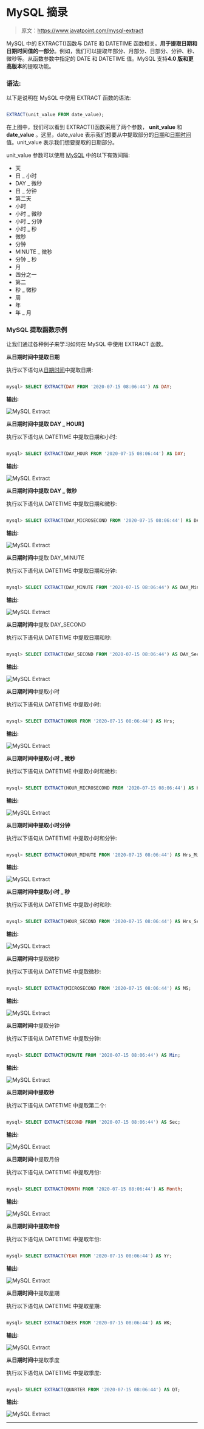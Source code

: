 # MySQL 摘录

> 原文：<https://www.javatpoint.com/mysql-extract>

MySQL 中的 EXTRACT()函数与 DATE 和 DATETIME 函数相关。**用于提取日期和日期时间值的一部分**。例如，我们可以提取年部分、月部分、日部分、分钟、秒、微秒等。从函数参数中指定的 DATE 和 DATETIME 值。MySQL 支持**4.0 版和更高版本**的提取功能。

### 语法:

以下是说明在 MySQL 中使用 EXTRACT 函数的语法:

```sql

EXTRACT(unit_value FROM date_value);

```

在上图中，我们可以看到 EXTRACT()函数采用了两个参数， **unit_value** 和 **date_value** 。这里，date_value 表示我们想要从中提取部分的[日期](https://www.javatpoint.com/mysql-date-function)和[日期时间](https://www.javatpoint.com/mysql-date-time)值。unit_value 表示我们想要提取的日期部分。

unit_value 参数可以使用 [MySQL](https://www.javatpoint.com/mysql-tutorial) 中的以下有效间隔:

*   天
*   日 _ 小时
*   DAY _ 微秒
*   日 _ 分钟
*   第二天
*   小时
*   小时 _ 微秒
*   小时 _ 分钟
*   小时 _ 秒
*   微秒
*   分钟
*   MINUTE _ 微秒
*   分钟 _ 秒
*   月
*   四分之一
*   第二
*   秒 _ 微秒
*   周
*   年
*   年 _ 月

### MySQL 提取函数示例

让我们通过各种例子来学习如何在 MySQL 中使用 EXTRACT 函数。

**从日期时间中提取日期**

执行以下语句从[日期时间](https://www.javatpoint.com/mysql-date-and-time)中提取日期:

```sql

mysql> SELECT EXTRACT(DAY FROM '2020-07-15 08:06:44') AS DAY;

```

**输出:**

![MySQL Extract](img/62bdfd0d78bd8c42f4408be8f2919f90.png)

**从日期时间中提取 DAY _ HOUR】**

执行以下语句从 DATETIME 中提取日期和小时:

```sql

mysql> SELECT EXTRACT(DAY_HOUR FROM '2020-07-15 08:06:44') AS DAY;

```

**输出:**

![MySQL Extract](img/e7d56eed88e365307deedb6ef47b8aad.png)

**从日期时间中提取 DAY _ 微秒**

执行以下语句从 DATETIME 中提取日期和微秒:

```sql

mysql> SELECT EXTRACT(DAY_MICROSECOND FROM '2020-07-15 08:06:44') AS DAY_MS;

```

**输出:**

![MySQL Extract](img/30a8cfbdb61a7115ccdcd793a763594b.png)

**从日期时间**中提取 DAY_MINUTE

执行以下语句从 DATETIME 中提取日期和分钟:

```sql

mysql> SELECT EXTRACT(DAY_MINUTE FROM '2020-07-15 08:06:44') AS DAY_Min;

```

**输出:**

![MySQL Extract](img/4870aefe473b014791dc5fa92c3c4359.png)

**从日期时间**中提取 DAY_SECOND

执行以下语句从 DATETIME 中提取日期和秒:

```sql

mysql> SELECT EXTRACT(DAY_SECOND FROM '2020-07-15 08:06:44') AS DAY_Sec;

```

**输出:**

![MySQL Extract](img/5b8a4b7c7e8e6658def79b34b5eb1b90.png)

**从日期时间**中提取小时

执行以下语句从 DATETIME 中提取小时:

```sql

mysql> SELECT EXTRACT(HOUR FROM '2020-07-15 08:06:44') AS Hrs;

```

**输出:**

![MySQL Extract](img/5ad342e75f42af67d46c5e262f8d4537.png)

**从日期时间中提取小时 _ 微秒**

执行以下语句从 DATETIME 中提取小时和微秒:

```sql

mysql> SELECT EXTRACT(HOUR_MICROSECOND FROM '2020-07-15 08:06:44') AS Hrs_MS;

```

**输出:**

![MySQL Extract](img/97a2082ce22d5aaa46241181a8db3aeb.png)

**从日期时间中提取小时分钟**

执行以下语句从 DATETIME 中提取小时和分钟:

```sql

mysql> SELECT EXTRACT(HOUR_MINUTE FROM '2020-07-15 08:06:44') AS Hrs_Min;

```

**输出:**

![MySQL Extract](img/e6e5e609aa6a341c3a4b0fd09883813c.png)

**从日期时间中提取小时 _ 秒**

执行以下语句从 DATETIME 中提取小时和秒:

```sql

mysql> SELECT EXTRACT(HOUR_SECOND FROM '2020-07-15 08:06:44') AS Hrs_Sec;

```

**输出:**

![MySQL Extract](img/0c12a3e92c91a9670caad4eb6af6c812.png)

**从日期时间**中提取微秒

执行以下语句从 DATETIME 中提取微秒:

```sql

mysql> SELECT EXTRACT(MICROSECOND FROM '2020-07-15 08:06:44') AS MS;

```

**输出:**

![MySQL Extract](img/935643ca0a724d1cb9ecc9f34e6f17ac.png)

**从日期时间**中提取分钟

执行以下语句从 DATETIME 中提取分钟:

```sql

mysql> SELECT EXTRACT(MINUTE FROM '2020-07-15 08:06:44') AS Min;

```

**输出:**

![MySQL Extract](img/67f3d4e5d3054f86a63490e8f60d1771.png)

**从日期时间中提取秒**

执行以下语句从 DATETIME 中提取第二个:

```sql

mysql> SELECT EXTRACT(SECOND FROM '2020-07-15 08:06:44') AS Sec;

```

**输出:**

![MySQL Extract](img/ba20ccfbf0effcbe554d5929d0a8920b.png)

**从日期时间**中提取月份

执行以下语句从 DATETIME 中提取月份:

```sql

mysql> SELECT EXTRACT(MONTH FROM '2020-07-15 08:06:44') AS Month;

```

**输出:**

![MySQL Extract](img/066a71867d784261c7900ebde17dc900.png)

**从日期时间中提取年份**

执行以下语句从 DATETIME 中提取年份:

```sql

mysql> SELECT EXTRACT(YEAR FROM '2020-07-15 08:06:44') AS Yr;

```

**输出:**

![MySQL Extract](img/74e3e5716d1865afba728faf3f237ca9.png)

**从日期时间**中提取星期

执行以下语句从 DATETIME 中提取星期:

```sql

mysql> SELECT EXTRACT(WEEK FROM '2020-07-15 08:06:44') AS WK;

```

**输出:**

![MySQL Extract](img/da756d9071b87a9c78c1590086818bc6.png)

**从日期时间**中提取季度

执行以下语句从 DATETIME 中提取季度:

```sql

mysql> SELECT EXTRACT(QUARTER FROM '2020-07-15 08:06:44') AS QT;

```

**输出:**

![MySQL Extract](img/0bf56e75d7c9a1674f4b9e182ea479dd.png)

* * *